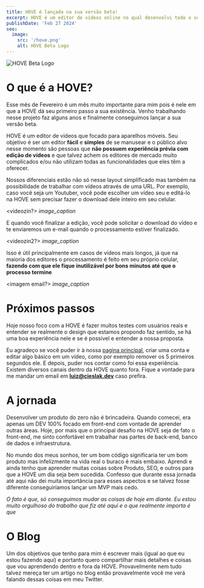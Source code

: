 ```yaml
---
title: HOVE é lançada na sua versão beta!
excerpt: HOVE é um editor de vídeos online no qual desenvolvi todo o seu código fonte do zero. Aqui compartilho alguns detalhes sobre essa jornada.
publishDate: 'Feb 27 2024'
seo:
  image:
    src: '/hove.png'
    alt: HOVE Beta Logo
---
```


![HOVE Beta Logo](/hove.png)

# O que é a HOVE?

Esse mês de Fevereiro é um mês muito importante para mim pois é nele em que a HOVE dá seu primeiro passo a sua existência. Venho trabalhando nesse projeto faz alguns anos e finalmente conseguimos lançar a sua versão beta.

HOVE é um editor de vídeos que focado para aparelhos móveis. Seu objetivo é ser um editor **fácil** e **simples** de se manusear e o público alvo nesse momento são pessoas que **não possuem experiência prévia com edição de vídeos** e que talvez achem os editores de mercado muito complicados e/ou não utilizam todas as funcionalidades que eles têm a oferecer.

Nossos diferenciais estão não só nesse layout simplificado mas também na possibilidade de trabalhar com vídeos através de uma URL. Por exemplo, caso você seja um Youtuber, você pode escolher um vídeo seu e editá-lo na HOVE sem precisar fazer o download dele inteiro em seu celular.

<videozin?>
_image_caption_

E quando você finalizar a edição, você pode solicitar o download do vídeo e te enviaremos um e-mail quando o processamento estiver finalizado.

<videozin2?>
_image_caption_

Isso é útil principalmente em casos de vídeos mais longos, já que na maioria dos editores o processamento é feito em seu próprio celular, **fazendo com que ele fique inutilizável por bons minutos até que o processo termine**

<imagem email?>
_image_caption_

# Próximos passos

Hoje nosso foco com a HOVE é fazer muitos testes com usuários reais e entender se realmente o design que estamos propondo faz sentido, se há uma boa experiência nele e se é possivel e entender a nossa proposta.

Eu agradeço se você puder ir à nossa [pagina principal](https://hove.video), criar uma conta e editar algo básico em um vídeo, como por exemplo remover os 5 primeiros segundos ele. E depois, puder nos contar como foi essa experiência. Existem diversos canais dentro da HOVE quanto fora. Fique a vontade para me mandar um email em **luiz@cieslak.dev** caso prefira.

# A jornada

Desenvolver um produto do zero não é brincadeira. Quando comecei, era apenas um DEV 100% focado em front-end com vontade de aprender outras áreas. Hoje, por mais que o principal desafio na HOVE seja de fato o front-end, me sinto confortável em trabalhar nas partes de back-end, banco de dados e infraestrutura.

No mundo dos meus sonhos, ter um bom código significaria ter um bom produto mas infelizmente na vida real o buraco é mais embaixo. Aprendi e ainda tenho que aprender muitas coisas sobre Produto, SEO, e outros para que a HOVE um dia seja bem sucedida. Confesso que durante essa jornada até aqui não dei muita importância para esses aspectos e se talvez fosse diferente conseguiríamos lançar um MVP mais cedo.

_O fato é que, só conseguimos mudar as coisas de hoje em diante. Eu estou muito orgulhoso do trabalho que fiz até aqui e o que realmente importa é que_

# O Blog

Um dos objetivos que tenho para mim é escrever mais (igual ao que eu estou fazendo aqui) e portanto quero compartilhar mais detalhes e coisas que vou aprendendo dentro e fora da HOVE. Provavelmente nem tudo talvez mereça ter um artigo no blog então provavelmente você me verá falando dessas coisas em meu Twitter.
